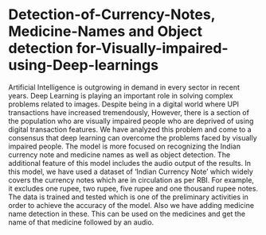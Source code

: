 # Detection-of-Currency-Notes, Medicine-Names and Object detection for-Visually-impaired-using-Deep-learnings
Artificial Intelligence is outgrowing in demand in every sector in recent years. Deep Learning is playing an important role in solving complex problems related to images. Despite being in a digital world where UPI transactions have increased tremendously, However, there is a section of the population who are visually impaired people who are deprived of using digital transaction features. We have analyzed this problem and come to a consensus that deep learning can overcome the problems faced by visually impaired people. The model is more focused on recognizing the Indian currency note and medicine names as well as object detection. The additional feature of this model includes the audio output of the results. In this model, we have used a dataset of ‘Indian Currency Note’ which widely covers the currency notes which are in circulation as per RBI. For example, it excludes one rupee, two rupee, five rupee and one thousand rupee notes. The data is trained and tested which is one of the preliminary activities in order to achieve the accuracy of the model. Also we have adding medicine name detection in these. This can be used on the medicines and get the name of that medicine followed by an audio.

